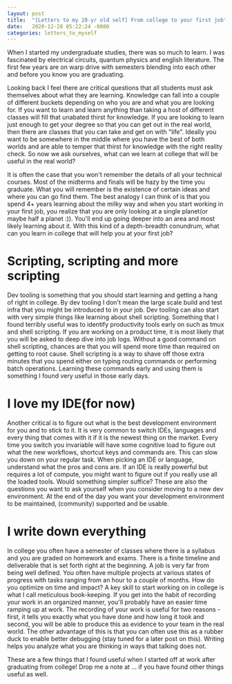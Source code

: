 ```yaml
---
layout: post
title:  "[Letters to my 20-yr old self] From college to your first job"
date:   2020-12-28 05:22:24 -0800
categories: letters_to_myself
---
```


When I started my undergraduate studies, there was so much to learn. I was fascinated by electrical circuits, quantum physics and english literature. The first few years are on warp drive with semesters blending into each other and before you know you are graduating.

Looking back I feel there are critical questions that all students must ask themselves about what they are learning. Knowledge can fall into a couple of different buckets depending on who you are and what you are looking for. If you want to learn and learn anything than taking a host of different classes will fill that unabated thirst for knowledge. If you are looking to learn just enough to get your degree so that you can get out in the real world, then there are classes that you can take and get on with "life". Ideally you want to be somewhere in the middle where you have the best of both worlds and are able to temper that thirst for knowledge with the right reality check. So now we ask ourselves, what can we learn at college that will be useful in the real world?

It is often the case that you won't remember the details of all your technical courses. Most of the midterms and finals will be hazy by the time you graduate. What you will remember is the existence of certain ideas and where you can go find them. The best analogy I can think of is that you spend 4+ years learning about the milky way and when you start working in your first job, you realize that you are only looking at a single planet(or maybe half a planet :)). You'll end up going deeper into an area and most likely learning about it. With this kind of a depth-breadth conundrum, what can you learn in college that will help you at your first job?

# Scripting, scripting and more scripting

Dev tooling is something that you should start learning and getting a hang of right in college. By dev tooling I don't mean the large scale build and test infra that you might be introduced to in your job. Dev tooling can also start with very simple things like learning about shell scripting. Something that I found terribly useful was to identify productivity tools early on such as tmux and shell scripting. If you are working on a product time, it is most likely that you will be asked to deep dive into job logs. Without a good command on shell scripting, chances are that you will spend more time than required on getting to root cause. Shell scripting is a way to shave off those extra minutes that you spend either on typing routing commands or performing batch operations. Learning these commands early and using them is something I found very useful in those early days.

# I love my IDE(for now)

Another critical is to figure out what is the best development environment for you and to stick to it. It is very common to switch IDEs, languages and every thing that comes with it if it is the newest thing on the market. Every time you switch you invariable will have some cognitive load to figure out what the new workflows, shortcut keys and commands are. This can slow you down on your regular task. When picking an IDE or language, understand what the pros and cons are. If an IDE is really powerful but requires a lot of compute, you might want to figure out if you really use all the loaded tools. Would something simpler suffice? These are also the questions you want to ask yourself when you consider moving to a new dev environment. At the end of the day you want your development environment to be maintained, (community) supported and be usable.

# I write down everything

In college you often have a semester of classes where there is a syllabus and you are graded on homework and exams. There is a finite timeline and deliverable that is set forth right at the beginning. A job is very far from being well defined. You often have multiple projects at various states of progress with tasks ranging from an hour to a couple of months. How do you optimize on time and impact? A key skill to start working on in college is what I call meticulous book-keeping. If you get into the habit of recording your work in an organized manner, you'll probably have an easier time ramping up at work. The recording of your work is useful for two reasons - first, it tells you exactly what you have done and how long it took and second, you will be able to produce this as evidence to your team in the real world. The other advantage of this is that you can often use this as a rubber duck to enable better debugging (stay tuned for a later post on this). Writing helps you analyze what you are thinking in ways that talking does not.

These are a few things that I found useful when I started off at work after graduating from college! Drop me a note at ... if you have found other things useful as well.
